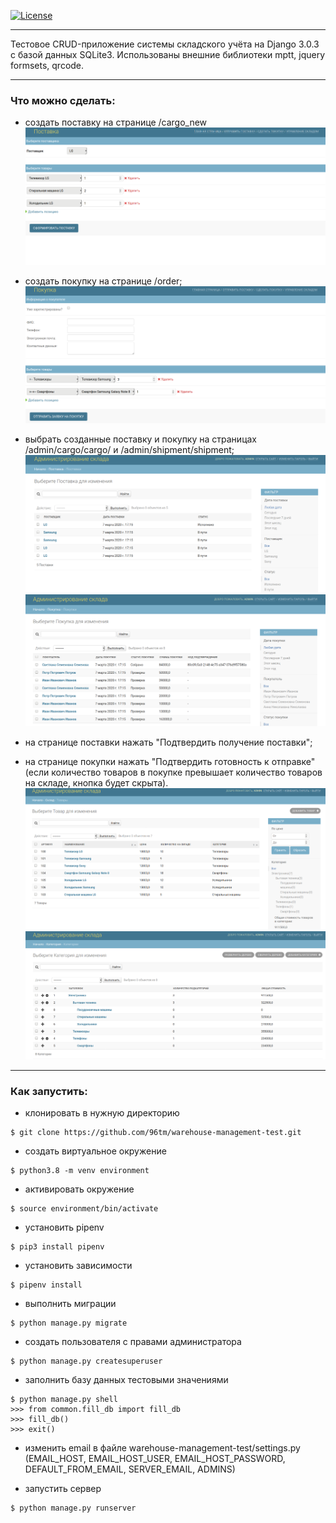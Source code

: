 [![License](https://img.shields.io/badge/license-MIT-green)](https://tldrlegal.com/license/mit-license) <br>

<hr>

Тестовое CRUD-приложение системы складского учёта на Django 3.0.3 с базой данных SQLite3.
Использованы внешние библиотеки mptt, jquery formsets, qrcode.

<hr>

### Что можно сделать:
- создать поставку на странице /cargo_new
![Страница поставки](1.png)

- создать покупку на странице /order;
![Страница покупки](2.png)

- выбрать созданные поставку и покупку на страницах /admin/cargo/cargo/
и /admin/shipment/shipment;
![Страница списка поставок](3.png)
![Страница списка покупок](4.png)

- на странице поставки нажать "Подтвердить получение поставки";
- на странице покупки нажать "Подтвердить готовность к отправке"
(если количество товаров в покупке превышает количество товаров на складе,
кнопка будет скрыта).
![Страница товаров](5.png)
![Страница категорий](6.png)

<hr>

### Как запустить:

- клонировать в нужную директорию
```
$ git clone https://github.com/96tm/warehouse-management-test.git
```
- создать виртуальное окружение
```
$ python3.8 -m venv environment
```
- активировать окружение
```
$ source environment/bin/activate
```
- установить pipenv <br>
```
$ pip3 install pipenv
```
- установить зависимости <br>
```
$ pipenv install
```
- выполнить миграции
```
$ python manage.py migrate
```
- создать пользователя с правами администратора
```
$ python manage.py createsuperuser
```
- заполнить базу данных тестовыми значениями
```
$ python manage.py shell
>>> from common.fill_db import fill_db
>>> fill_db()
>>> exit()
```
- изменить email в файле warehouse-management-test/settings.py <br>
(EMAIL_HOST, EMAIL_HOST_USER, EMAIL_HOST_PASSWORD, <br>
DEFAULT_FROM_EMAIL, SERVER_EMAIL, ADMINS)

- запустить сервер
```
$ python manage.py runserver
```
